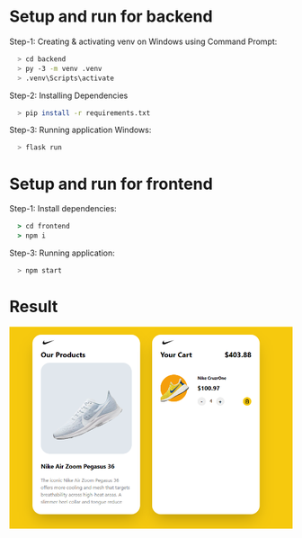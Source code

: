 # Setup and run for backend

Step-1: Creating & activating venv on Windows using Command Prompt:

```bash
  > cd backend
  > py -3 -m venv .venv
  > .venv\Scripts\activate
```

Step-2: Installing Dependencies

```bash
  > pip install -r requirements.txt
```

Step-3: Running application
Windows:

```bash
  > flask run
```
# Setup and run for frontend

Step-1: Install dependencies:

```cmd
  > cd frontend
  > npm i
```

Step-3: Running application:

```bash
  > npm start
```

# Result
![MarineGEO circle logo](/img/app_test.png)
